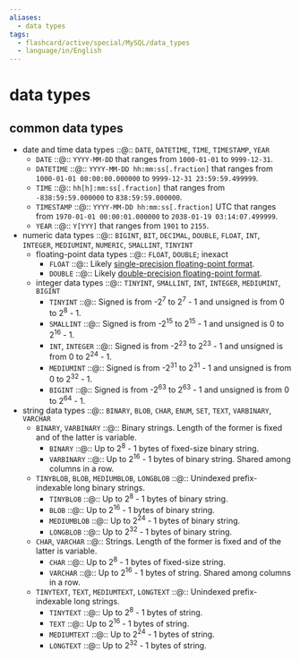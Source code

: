 ```yaml
---
aliases:
  - data types
tags:
  - flashcard/active/special/MySQL/data_types
  - language/in/English
---
```


# data types

## common data types

- date and time data types ::@:: `DATE`, `DATETIME`, `TIME`, `TIMESTAMP`, `YEAR` <!--SR:!2029-01-17,1454,330!2028-09-06,1301,330-->
  - `DATE` ::@:: `YYYY-MM-DD` that ranges from `1000-01-01` to `9999-12-31`. <!--SR:!2025-07-01,178,310!2025-04-12,394,310-->
  - `DATETIME` ::@:: `YYYY-MM-DD hh:mm:ss[.fraction]` that ranges from `1000-01-01 00:00:00.000000` to `9999-12-31 23:59:59.499999`. <!--SR:!2030-04-23,1870,350!2026-01-16,485,270-->
  - `TIME` ::@:: `hh[h]:mm:ss[.fraction]` that ranges from `-838:59:59.000000` to `838:59:59.000000`. <!--SR:!2029-02-19,1421,330!2026-04-03,442,210-->
  - `TIMESTAMP` ::@:: `YYYY-MM-DD hh:mm:ss[.fraction]` UTC that ranges from `1970-01-01 00:00:01.000000` to `2038-01-19 03:14:07.499999`. <!--SR:!2025-05-03,163,310!2026-02-07,323,170-->
  - `YEAR` ::@:: `Y[YYY]` that ranges from `1901` to `2155`. <!--SR:!2028-04-15,1197,330!2025-09-17,483,310-->
- numeric data types ::@:: `BIGINT`, `BIT`, `DECIMAL`, `DOUBLE`, `FLOAT`, `INT`, `INTEGER`, `MEDIUMINT`, `NUMERIC`, `SMALLINT`, `TINYINT` <!--SR:!2028-12-28,1370,330!2025-04-11,361,270-->
  - floating-point data types ::@:: `FLOAT`, `DOUBLE`; inexact <!--SR:!2030-08-18,1964,350!2025-05-20,457,330-->
    - `FLOAT` ::@:: Likely [single-precision floating-point format](../../general/single-precision%20floating-point%20format.md). <!--SR:!2025-05-21,458,330!2025-04-13,427,330-->
    - `DOUBLE` ::@:: Likely [double-precision floating-point format](../../general/double-precision%20floating-point%20format.md). <!--SR:!2029-01-26,1520,350!2025-04-29,440,330-->
  - integer data types ::@:: `TINYINT`, `SMALLINT`, `INT`, `INTEGER`, `MEDIUMINT`, `BIGINT` <!--SR:!2029-08-10,1674,350!2030-04-18,1866,350-->
    - `TINYINT` ::@:: Signed is from -2<sup>7</sup> to 2<sup>7</sup> - 1 and unsigned is from 0 to 2<sup>8</sup> - 1. <!--SR:!2027-01-14,833,310!2030-03-27,1852,350-->
    - `SMALLINT` ::@:: Signed is from -2<sup>15</sup> to 2<sup>15</sup> - 1 and unsigned is 0 to 2<sup>16</sup> - 1. <!--SR:!2028-10-26,1337,330!2028-04-07,1193,330-->
    - `INT`, `INTEGER` ::@:: Signed is from -2<sup>23</sup> to 2<sup>23</sup> - 1 and unsigned is from 0 to 2<sup>24</sup> - 1. <!--SR:!2030-07-14,1923,350!2026-01-25,567,290-->
    - `MEDIUMINT` ::@:: Signed is from -2<sup>31</sup> to 2<sup>31</sup> - 1 and unsigned is from 0 to 2<sup>32</sup> - 1. <!--SR:!2026-11-25,809,310!2029-10-27,1733,350-->
    - `BIGINT` ::@:: Signed is from -2<sup>63</sup> to 2<sup>63</sup> - 1 and unsigned is from 0 to 2<sup>64</sup> - 1. <!--SR:!2027-12-27,1187,330!2030-07-10,1919,350-->
- string data types ::@:: `BINARY`, `BLOB`, `CHAR`, `ENUM`, `SET`, `TEXT`, `VARBINARY`, `VARCHAR` <!--SR:!2027-03-10,871,310!2026-03-22,594,290-->
  - `BINARY`, `VARBINARY` ::@:: Binary strings. Length of the former is fixed and of the latter is variable. <!--SR:!2029-04-03,1572,350!2025-05-16,454,330-->
    - `BINARY` ::@:: Up to 2<sup>8</sup> - 1 bytes of fixed-size binary string. <!--SR:!2030-02-04,1812,350!2028-06-19,1245,330-->
    - `VARBINARY` ::@:: Up to 2<sup>16</sup> - 1 bytes of binary string. Shared among columns in a row. <!--SR:!2028-11-04,1345,330!2027-10-13,1010,310-->
  - `TINYBLOB`, `BLOB`, `MEDIUMBLOB`, `LONGBLOB` ::@:: Unindexed prefix-indexable long binary strings. <!--SR:!2029-01-26,1389,330!2030-04-10,1859,350-->
    - `TINYBLOB` ::@:: Up to 2<sup>8</sup> - 1 bytes of binary string. <!--SR:!2026-09-21,752,310!2030-05-25,1884,350-->
    - `BLOB` ::@:: Up to 2<sup>16</sup> - 1 bytes of binary string. <!--SR:!2025-04-12,426,330!2030-02-25,1828,350-->
    - `MEDIUMBLOB` ::@:: Up to 2<sup>24</sup> - 1 bytes of binary string. <!--SR:!2026-11-04,783,310!2028-07-25,1271,330-->
    - `LONGBLOB` ::@:: Up to 2<sup>32</sup> - 1 bytes of binary string. <!--SR:!2025-08-06,391,290!2027-11-14,1140,330-->
  - `CHAR`, `VARCHAR` ::@:: Strings. Length of the former is fixed and of the latter is variable. <!--SR:!2030-01-04,1787,350!2028-06-11,1286,330-->
    - `CHAR` ::@:: Up to 2<sup>8</sup> - 1 bytes of fixed-size string. <!--SR:!2029-03-17,1558,350!2027-11-24,1149,330-->
    - `VARCHAR` ::@:: Up to 2<sup>16</sup> - 1 bytes of string. Shared among columns in a row. <!--SR:!2030-07-27,1948,350!2025-04-18,432,330-->
  - `TINYTEXT`, `TEXT`, `MEDIUMTEXT`, `LONGTEXT` ::@:: Unindexed prefix-indexable long strings. <!--SR:!2027-01-25,839,310!2028-03-06,1227,330-->
    - `TINYTEXT` ::@:: Up to 2<sup>8</sup> - 1 bytes of string. <!--SR:!2026-12-09,823,330!2030-07-04,1928,350-->
    - `TEXT` ::@:: Up to 2<sup>16</sup> - 1 bytes of string. <!--SR:!2025-04-09,335,290!2025-04-25,437,330-->
    - `MEDIUMTEXT` ::@:: Up to 2<sup>24</sup> - 1 bytes of string. <!--SR:!2028-10-07,1323,330!2029-03-05,1548,350-->
    - `LONGTEXT` ::@:: Up to 2<sup>32</sup> - 1 bytes of string. <!--SR:!2025-11-23,527,290!2026-01-03,466,290-->

